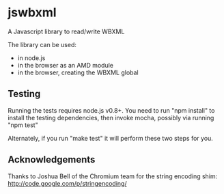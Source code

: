 jswbxml
=======

A Javascript library to read/write WBXML

The library can be used:
- in node.js
- in the browser as an AMD module
- in the browser, creating the WBXML global

Testing
-------

Running the tests requires node.js v0.8+.  You need to run "npm install"
to install the testing dependencies, then invoke mocha, possibly via running
"npm test"

Alternately, if you run "make test" it will perform these two steps for you.

Acknowledgements
----------------

Thanks to Joshua Bell of the Chromium team for the string encoding shim:
http://code.google.com/p/stringencoding/
